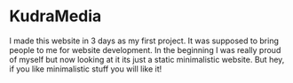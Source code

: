 # KudraMedia
I made this website in 3 days as my first project. It was supposed to bring people to me for website development.
In the beginning I was really proud of myself but now looking at it its just a static minimalistic website. 
But hey, if you like minimalistic stuff you will like it!

